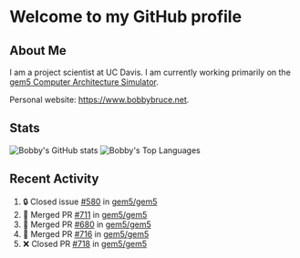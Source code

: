 # Welcome to my GitHub profile

## About Me

I am a project scientist at UC Davis. I am currently working primarily on the [gem5 Computer Architecture Simulator](https://github.com/gem5).

Personal website: <https://www.bobbybruce.net>.

## Stats

![Bobby's GitHub stats](https://github-readme-stats.vercel.app/api?username=bobbyrbruce&show_icons=true&theme=responsive&include_all_commits=true&count_private=true&show=reviews&disable_animations=true)
![Bobby's Top Languages ](https://github-readme-stats.vercel.app/api/top-langs/?username=bobbyrbruce&layout=compact&theme=responsive&count_private=true&langs_count=10&disable_animations=true)

## Recent Activity

<!--START_SECTION:activity-->
1. 🔒 Closed issue [#580](https://github.com/gem5/gem5/issues/580) in [gem5/gem5](https://github.com/gem5/gem5)
2. 🎉 Merged PR [#711](https://github.com/gem5/gem5/pull/711) in [gem5/gem5](https://github.com/gem5/gem5)
3. 🎉 Merged PR [#680](https://github.com/gem5/gem5/pull/680) in [gem5/gem5](https://github.com/gem5/gem5)
4. 🎉 Merged PR [#716](https://github.com/gem5/gem5/pull/716) in [gem5/gem5](https://github.com/gem5/gem5)
5. ❌ Closed PR [#718](https://github.com/gem5/gem5/pull/718) in [gem5/gem5](https://github.com/gem5/gem5)
<!--END_SECTION:activity-->
